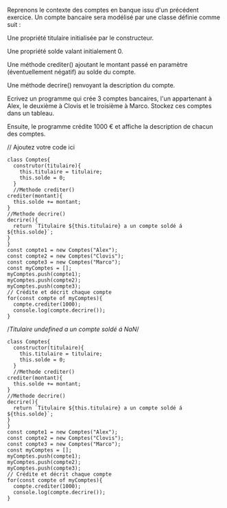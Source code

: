 Reprenons le contexte des comptes en banque issu d'un précédent exercice. Un compte bancaire sera modélisé par une classe définie comme suit :

Une propriété titulaire initialisée par le constructeur.

Une propriété solde valant initialement 0.

Une méthode crediter() ajoutant le montant passé en paramètre (éventuellement négatif) au solde du compte.

Une méthode decrire() renvoyant la description du compte.

Ecrivez un programme qui crée 3 comptes bancaires, l'un appartenant à Alex, le deuxième à Clovis et le troisième à Marco. Stockez ces comptes dans un tableau.

Ensuite, le programme crédite 1000 € et affiche la description de chacun des comptes.

// Ajoutez votre code ici
```
class Comptes{
  construtor(titulaire){
    this.titulaire = titulaire;
    this.solde = 0;
  }
  //Methode crediter()
crediter(montant){
  this.solde += montant;
}
//Methode decrire()
decrire(){
  return `Titulaire ${this.titulaire} a un compte soldé á ${this.solde}`;
}
}
const compte1 = new Comptes("Alex");
const compte2 = new Comptes("Clovis");
const compte3 = new Comptes("Marco");
const myComptes = [];
myComptes.push(compte1);
myComptes.push(compte2);
myComptes.push(compte3);
// Crédite et décrit chaque compte
for(const compte of myComptes){
  compte.crediter(1000);
  console.log(compte.decrire());
}
```
/*Titulaire undefined a un compte soldé á NaN*/
 
```
class Comptes{
  constructor(titulaire){
    this.titulaire = titulaire;
    this.solde = 0;
  }
  //Methode crediter()
crediter(montant){
  this.solde += montant;
}
//Methode decrire()
decrire(){
  return `Titulaire ${this.titulaire} a un compte soldé á ${this.solde}`;
}
}
const compte1 = new Comptes("Alex");
const compte2 = new Comptes("Clovis");
const compte3 = new Comptes("Marco");
const myComptes = [];
myComptes.push(compte1);
myComptes.push(compte2);
myComptes.push(compte3);
// Crédite et décrit chaque compte
for(const compte of myComptes){
  compte.crediter(1000);
  console.log(compte.decrire());
}

```

